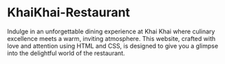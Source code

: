 # KhaiKhai-Restaurant
Indulge in an unforgettable dining experience at Khai Khai where culinary excellence meets a warm, inviting atmosphere. This website, crafted with love and attention using HTML and CSS, is designed to give you a glimpse into the delightful world of the restaurant.
